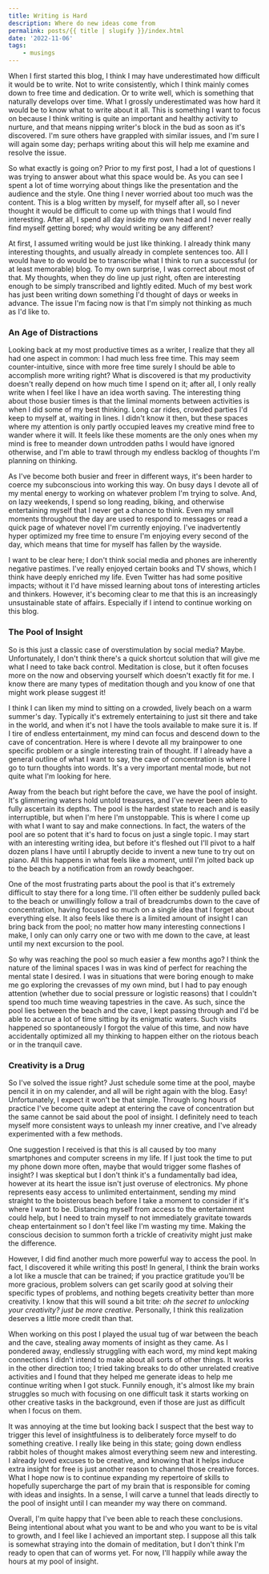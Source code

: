 ```yaml
---
title: Writing is Hard
description: Where do new ideas come from
permalink: posts/{{ title | slugify }}/index.html
date: '2022-11-06'
tags: 
    - musings
---
```


When I first started this blog, I think I may have underestimated how difficult it would be to write. Not to write consistently, which I think mainly comes down to free time and dedication. Or to write well, which is something that naturally develops over time. What I grossly underestimated was how hard it would be to know what to write about it all. This is something I want to focus on because I think writing is quite an important and healthy activity to nurture, and that means nipping writer's block in the bud as soon as it's discovered. I'm sure others have grappled with similar issues, and I'm sure I will again some day; perhaps writing about this will help me examine and resolve the issue.

So what exactly is going on? Prior to my first post, I had a lot of questions I was trying to answer about what this space would be. As you can see I spent a lot of time worrying about things like the presentation and the audience and the style. One thing I never worried about too much was the content. This is a blog written by myself, for myself after all, so I never thought it would be difficult to come up with things that I would find interesting. After all, I spend all day inside my own head and I never really find myself getting bored; why would writing be any different?

At first, I assumed writing would be just like thinking. I already think many interesting thoughts, and usually already in complete sentences too. All I would have to do would be to transcribe what I think to run a successful (or at least memorable) blog. To my own surprise, I was correct about most of that. My thoughts, when they do line up just right, often are interesting enough to be simply transcribed and lightly edited. Much of my best work has just been writing down something I'd thought of days or weeks in advance. The issue I'm facing now is that I'm simply not thinking as much as I'd like to.

### An Age of Distractions

Looking back at my most productive times as a writer, I realize that they all had one aspect in common: I had much less free time. This may seem counter-intuitive, since with more free time surely I should be able to accomplish more writing right? What is discovered is that my productivity doesn't really depend on how much time I spend on it; after all, I only really write when I feel like I have an idea worth saving. The interesting thing about those busier times is that the liminal moments between activities is when I did some of my best thinking. Long car rides, crowded parties I'd keep to myself at, waiting in lines. I didn't know it then, but these spaces where my attention is only partly occupied leaves my creative mind free to wander where it will. It feels like these moments are the only ones when my mind is free to meander down untrodden paths I would have ignored otherwise, and I'm able to trawl through my endless backlog of thoughts I'm planning on thinking.

As I've become both busier and freer in different ways, it's been harder to coerce my subconscious into working this way. On busy days I devote all of my mental energy to working on whatever problem I'm trying to solve. And, on lazy weekends, I spend so long reading, biking, and otherwise entertaining myself that I never get a chance to think. Even my small moments throughout the day are used to respond to messages or read a quick page of whatever novel I'm currently enjoying. I've inadvertently hyper optimized my free time to ensure I'm enjoying every second of the day, which means that time for myself has fallen by the wayside.

I want to be clear here; I don't think social media and phones are inherently negative pastimes. I've really enjoyed certain books and TV shows, which I think have deeply enriched my life. Even Twitter has had some positive impacts; without it I'd have missed learning about tons of interesting articles and thinkers. However, it's becoming clear to me that this is an increasingly unsustainable state of affairs. Especially if I intend to continue working on this blog.


### The Pool of Insight

So is this just a classic case of overstimulation by social media? Maybe. Unfortunately, I don't think there's a quick shortcut solution that will give me what I need to take back control. Meditation is close, but it often focuses more on the now and observing yourself which doesn't exactly fit for me. I know there are many types of meditation though and you know of one that might work please suggest it!

I think I can liken my mind to sitting on a crowded, lively beach on a warm summer's day. Typically it's extremely entertaining to just sit there and take in the world, and when it's not I have the tools available to make sure it is. If I tire of endless entertainment, my mind can focus and descend down to the cave of concentration. Here is where I devote all my brainpower to one specific problem or a single interesting train of thought. If I already have a general outline of what I want to say, the cave of concentration is where I go to turn thoughts into words. It's a very important mental mode, but not quite what I'm looking for here.

Away from the beach but right before the cave, we have the pool of insight. It's glimmering waters hold untold treasures, and I've never been able to fully ascertain its depths. The pool is the hardest state to reach and is easily interruptible, but when I'm here I'm unstoppable. This is where I come up with what I want to say and make connections. In fact, the waters of the pool are so potent that it's hard to focus on just a single topic. I may start with an interesting writing idea, but before it's fleshed out I'll pivot to a half dozen plans I have until I abruptly decide to invent a new tune to try out on piano. All this happens in what feels like a moment, until I'm jolted back up to the beach by a notification from an rowdy beachgoer.

One of the most frustrating parts about the pool is that it's extremely difficult to stay there for a long time. I'll often either be suddenly pulled back to the beach or unwillingly follow a trail of breadcrumbs down to the cave of concentration, having focused so much on a single idea that I forget about everything else. It also feels like there is a limited amount of insight I can bring back from the pool; no matter how many interesting connections I make, I only can only carry one or two with me down to the cave, at least until my next excursion to the pool.

So why was reaching the pool so much easier a few months ago? I think the nature of the liminal spaces I was in was kind of perfect for reaching the mental state I desired. I was in situations that were boring enough to make me go exploring the crevasses of my own mind, but I had to pay enough attention (whether due to social pressure or logistic reasons) that I couldn't spend too much time weaving tapestries in the cave. As such, since the pool lies between the beach and the cave, I kept passing through and I'd be able to accrue a lot of time sitting by its enigmatic waters. Such visits happened so spontaneously I forgot the value of this time, and now have accidentally optimized all my thinking to happen either on the riotous beach or in the tranquil cave.


### Creativity is a Drug

So I've solved the issue right? Just schedule some time at the pool, maybe pencil it in on my calender, and all will be right again with the blog. Easy! Unfortunately, I expect it won't be that simple. Through long hours of practice I've become quite adept at entering the cave of concentration but the same cannot be said about the pool of insight. I definitely need to teach myself more consistent ways to unleash my inner creative, and I've already experimented with a few methods.

One suggestion I received is that this is all caused by too many smartphones and computer screens in my life. If I just took the time to put my phone down more often, maybe that would trigger some flashes of insight? I was skeptical but I don't think it's a fundamentally bad idea, however at its heart the issue isn't just overuse of electronics. My phone represents easy access to unlimited entertainment, sending my mind straight to the boisterous beach before I take a moment to consider if it's where I want to be. Distancing myself from access to the entertainment could help, but I need to train myself to not immediately gravitate towards cheap entertainment so I don't feel like I'm wasting my time. Making the conscious decision to summon forth a trickle of creativity might just make the difference.

However, I did find another much more powerful way to access the pool. In fact, I discovered it while writing this post! In general, I think the brain works a lot like a muscle that can be trained; if you practice gratitude you'll be more gracious, problem solvers can get scarily good at solving their specific types of problems, and nothing begets creativity better than more creativity. I know that this will sound a bit trite: _oh the secret to unlocking your creativity? just be more creative_. Personally, I think this realization deserves a little more credit than that.

When working on this post I played the usual tug of war between the beach and the cave, stealing away moments of insight as they came. As I pondered away, endlessly struggling with each word, my mind kept making connections I didn't intend to make about all sorts of other things. It works in the other direction too; I tried taking breaks to do other unrelated creative activities and I found that they helped me generate ideas to help me continue writing when I got stuck. Funnily enough, it's almost like my brain struggles so much with focusing on one difficult task it starts working on other creative tasks in the background, even if those are just as difficult when I focus on them.

It was annoying at the time but looking back I suspect that the best way to trigger this level of insightfulness is to deliberately force myself to do something creative. I really like being in this state; going down endless rabbit holes of thought makes almost everything seem new and interesting. I already loved excuses to be creative, and knowing that it helps induce extra insight for free is just another reason to channel those creative forces. What I hope now is to continue expanding my repertoire of skills to hopefully supercharge the part of my brain that is responsible for coming with ideas and insights. In a sense, I will carve a tunnel that leads directly to the pool of insight until I can meander my way there on command.

Overall, I'm quite happy that I've been able to reach these conclusions. Being intentional about what you want to be and who you want to be is vital to growth, and I feel like I achieved an important step. I suppose all this talk is somewhat straying into the domain of meditation, but I don't think I'm ready to open that can of worms yet. For now, I'll happily while away the hours at my pool of insight.